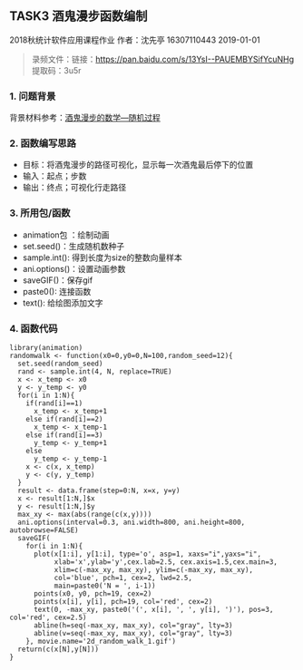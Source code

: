 ﻿TASK3 酒鬼漫步函数编制
------
2018秋统计软件应用课程作业
作者：沈先亭 16307110443
2019-01-01

> 录频文件：链接：https://pan.baidu.com/s/13YsI--PAUEMBYSifYcuNHg 提取码：3u5r 


### 1. 问题背景
背景材料参考：[酒鬼漫步的数学—随机过程][1]

### 2. 函数编写思路
 - 目标：将酒鬼漫步的路径可视化，显示每一次酒鬼最后停下的位置
 - 输入：起点；步数
 - 输出：终点；可视化行走路径

### 3. 所用包/函数

 - animation包 ：绘制动画
 - set.seed()：生成随机数种子
 - sample.int(): 得到长度为size的整数向量样本
 - ani.options()：设置动画参数
 - saveGIF()：保存gif
 - paste0(): 连接函数
 - text(): 给绘图添加文字
 

### 4. 函数代码

```{r}
library(animation)  
randomwalk <- function(x0=0,y0=0,N=100,random_seed=12){
  set.seed(random_seed) 
  rand <- sample.int(4, N, replace=TRUE)   
  x <- x_temp <- x0
  y <- y_temp <- y0
  for(i in 1:N){
    if(rand[i]==1)           
      x_temp <- x_temp+1
    else if(rand[i]==2)     
      x_temp <- x_temp-1
    else if(rand[i]==3)       
      y_temp <- y_temp+1
    else                      
      y_temp <- y_temp-1
    x <- c(x, x_temp)
    y <- c(y, y_temp)
  }
  result <- data.frame(step=0:N, x=x, y=y)  
  x <- result[1:N,]$x
  y <- result[1:N,]$y
  max_xy <- max(abs(range(c(x,y))))   
  ani.options(interval=0.3, ani.width=800, ani.height=800, autobrowse=FALSE) 
  saveGIF(
    for(i in 1:N){
      plot(x[1:i], y[1:i], type='o', asp=1, xaxs="i",yaxs="i",
           xlab='x',ylab='y',cex.lab=2.5, cex.axis=1.5,cex.main=3,
           xlim=c(-max_xy, max_xy), ylim=c(-max_xy, max_xy), 
           col='blue', pch=1, cex=2, lwd=2.5, 
           main=paste0('N = ', i-1))
      points(x0, y0, pch=19, cex=2)    
      points(x[i], y[i], pch=19, col='red', cex=2)   
      text(0, -max_xy, paste0('(', x[i], ', ', y[i], ')'), pos=3, col='red', cex=2.5) 
      abline(h=seq(-max_xy, max_xy), col="gray", lty=3)   
      abline(v=seq(-max_xy, max_xy), col="gray", lty=3)   
    }, movie.name='2d_random_walk_1.gif')
  return(c(x[N],y[N]))   
}
```
  [1]: http://blog.sciencenet.cn/blog-677221-1071588.html
  
